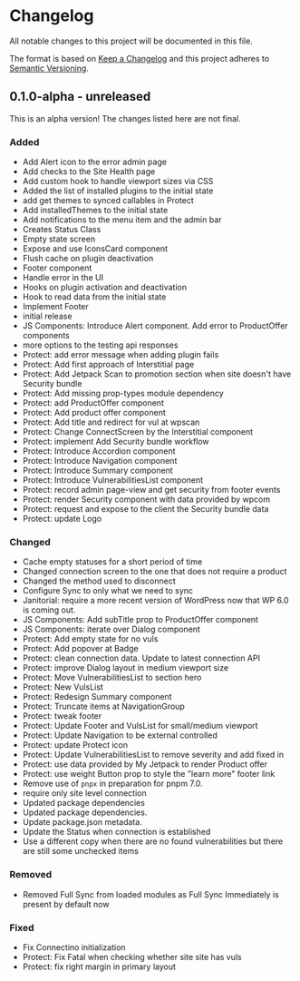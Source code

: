 # Changelog

All notable changes to this project will be documented in this file.

The format is based on [Keep a Changelog](https://keepachangelog.com/en/1.0.0/)
and this project adheres to [Semantic Versioning](https://semver.org/spec/v2.0.0.html).

## 0.1.0-alpha - unreleased

This is an alpha version! The changes listed here are not final.

### Added
- Add Alert icon to the error admin page
- Add checks to the Site Health page
- Add custom hook to handle viewport sizes via CSS
- Added the list of installed pĺugins to the initial state
- add get themes to synced callables in Protect
- Add installedThemes to the initial state
- Add notifications to the menu item and the admin bar
- Creates Status Class
- Empty state screen
- Expose and use IconsCard component
- Flush cache on plugin deactivation
- Footer component
- Handle error in the UI
- Hooks on plugin activation and deactivation
- Hook to read data from the initial state
- Implement Footer
- initial release
- JS Components: Introduce Alert component. Add error to ProductOffer components
- more options to the testing api responses
- Protect: add error message when adding plugin fails
- Protect: Add first approach of Interstitial page
- Protect: Add Jetpack Scan to promotion section when site doesn't have Security bundle
- Protect: Add missing prop-types module dependency
- Protect: add ProductOffer component
- Protect: Add product offer component
- Protect: Add title and redirect for vul at wpscan
- Protect: Change ConnectScreen by the Interstitial component
- Protect: implement Add Security bundle workflow
- Protect: Introduce Accordion component
- Protect: Introduce Navigation component
- Protect: Introduce Summary component
- Protect: Introduce VulnerabilitiesList component
- Protect: record admin page-view and get security from footer events
- Protect: render Security component with data provided by wpcom
- Protect: request and expose to the client the Security bundle data
- Protect: update Logo

### Changed
- Cache empty statuses for a short period of time
- Changed connection screen to the one that does not require a product
- Changed the method used to disconnect
- Configure Sync to only what we need to sync
- Janitorial: require a more recent version of WordPress now that WP 6.0 is coming out.
- JS Components: Add subTitle prop to ProductOffer component
- JS Components: iterate over Dialog component
- Protect: Add empty state for no vuls
- Protect: Add popover at Badge
- Protect: clean connection data. Update to latest connection API
- Protect: improve Dialog layout in medium viewport size
- Protect: Move VulnerabilitiesList to section hero
- Protect: New VulsList
- Protect: Redesign Summary component
- Protect: Truncate items at NavigationGroup
- Protect: tweak footer
- Protect: Update Footer and VulsList for small/medium viewport
- Protect: Update Navigation to be external controlled
- Protect: update Protect icon
- Protect: Update VulnerabilitiesList to remove severity and add fixed in
- Protect: use data provided by My Jetpack to render Product offer
- Protect: use weight Button prop to style the "learn more" footer link
- Remove use of `pnpx` in preparation for pnpm 7.0.
- require only site level connection
- Updated package dependencies
- Updated package dependencies.
- Update package.json metadata.
- Update the Status when connection is established
- Use a different copy when there are no found vulnerabilities but there are still some unchecked items

### Removed
- Removed Full Sync from loaded modules as Full Sync Immediately is present by default now

### Fixed
- Fix Connectino initialization
- Protect: Fix Fatal when checking whether site site has vuls
- Protect: fix right margin in primary layout
